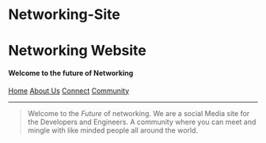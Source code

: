 # Networking-Site

<html lang="en">
<head>
  <link href="https://fonts.googleapis.com/css2?family=Odibee+Sans&display=swap" rel="stylesheet">
  <meta charset="UTF-8">
  <meta name="viewport" content="width=device-width, initial-scale=1.0">
  <meta http-equiv="X-UA-Compatible" content="ie=edge">
  <title>Networking Website</title>
</head>
<body>
  <h1><span>Networking Website</span></h1>
  <h4><span>Welcome to the future of Networking</span></h4>
 
 <nav class="container">
    <a href="#" class="home">Home</a>
    <a href="#" class="about-us">About Us</a>
    <a href="#" class="connect">Connect</a>
    <a href="#" class="community">Community</a>
  </nav>
  
  <hr>
  <section class="home"></section>
  
  <section class="about">
    <div class="quote-wrapper">
    <blockquote class="text">
    <p>Welcome to the <i>Future</i> of networking. We are a social Media site for the Developers and Engineers. A community where you can meet and mingle with like minded people all around the world.</p>
    </blockquote> 
    </div>
  </section>
  
  <section class="connect">
    <p></p>
  </section>
</body>
</html>
